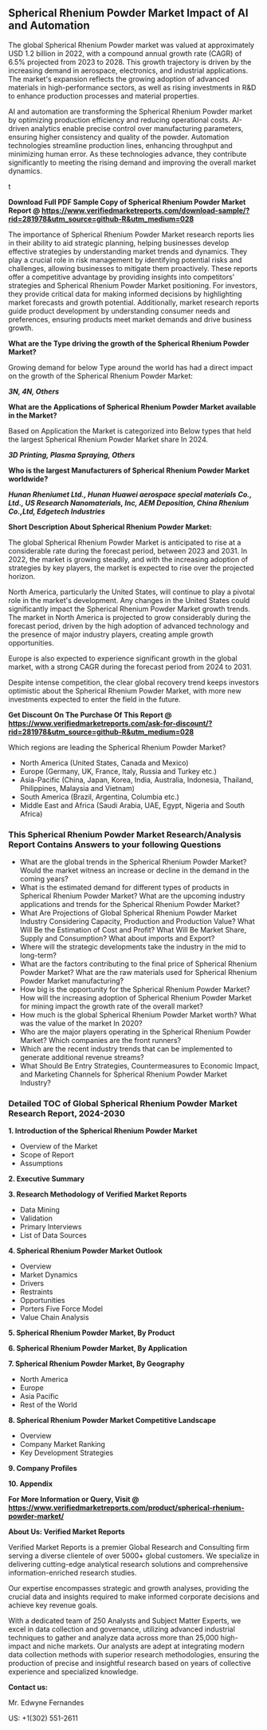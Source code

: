 <h2>Spherical Rhenium Powder Market Impact of AI and Automation</h2><p>The global Spherical Rhenium Powder market was valued at approximately USD 1.2 billion in 2022, with a compound annual growth rate (CAGR) of 6.5% projected from 2023 to 2028. This growth trajectory is driven by the increasing demand in aerospace, electronics, and industrial applications. The market's expansion reflects the growing adoption of advanced materials in high-performance sectors, as well as rising investments in R&D to enhance production processes and material properties.</p><p>AI and automation are transforming the Spherical Rhenium Powder market by optimizing production efficiency and reducing operational costs. AI-driven analytics enable precise control over manufacturing parameters, ensuring higher consistency and quality of the powder. Automation technologies streamline production lines, enhancing throughput and minimizing human error. As these technologies advance, they contribute significantly to meeting the rising demand and improving the overall market dynamics.</p>t</p><p id="" class=""><strong>Download Full PDF Sample Copy of Spherical Rhenium Powder Market Report @ <a href="https://www.verifiedmarketreports.com/download-sample/?rid=281978&utm_source=github-R&utm_medium=028" target="_blank">https://www.verifiedmarketreports.com/download-sample/?rid=281978&utm_source=github-R&utm_medium=028</a></strong></p><p>The importance of&nbsp;Spherical Rhenium Powder Market research reports lies in their ability to aid strategic planning, helping businesses develop effective strategies by understanding market trends and dynamics. They play a crucial role in risk management by identifying potential risks and challenges, allowing businesses to mitigate them proactively. These reports offer a competitive advantage by providing insights into competitors' strategies and Spherical Rhenium Powder Market positioning. For investors, they provide critical data for making informed decisions by highlighting market forecasts and growth potential. Additionally, market research reports guide product development by understanding consumer needs and preferences, ensuring products meet market demands and drive business growth.</p><p><strong>What are the&nbsp;Type driving the growth of the Spherical Rhenium Powder Market?</strong></p><p id="" class="">Growing demand for below Type around the world has had a direct impact on the growth of the Spherical Rhenium Powder Market:</p><em><strong>3N, 4N, Others</strong></em></p><strong>What are the&nbsp;Applications&nbsp;of Spherical Rhenium Powder Market available in the Market?</strong></p><p id="" class="">Based on Application the Market is categorized into Below types that held the largest Spherical Rhenium Powder Market share In 2024.</p><em><strong>3D Printing, Plasma Spraying, Others</strong></em></p><strong>Who is the largest Manufacturers of Spherical Rhenium Powder Market worldwide?</strong></p><p><em><strong>Hunan Rheniumet Ltd., Hunan Huawei aerospace special materials Co., Ltd., US Research Nanomaterials, Inc, AEM Deposition, China Rhenium Co.,Ltd, Edgetech Industries</strong></em></p><p id="" class=""><strong>Short Description About Spherical Rhenium Powder Market:</strong></p><p>The global Spherical Rhenium Powder Market is anticipated to rise at a considerable rate during the forecast period, between 2023 and 2031. In 2022, the market is growing steadily, and with the increasing adoption of strategies by key players, the market is expected to rise over the projected horizon.</p><p>North America, particularly the United States, will continue to play a pivotal role in the market's development. Any changes in the United States could significantly impact the Spherical Rhenium Powder Market growth trends. The market in North America is projected to grow considerably during the forecast period, driven by the high adoption of advanced technology and the presence of major industry players, creating ample growth opportunities.</p><p>Europe is also expected to experience significant growth in the global market, with a strong CAGR during the forecast period from 2024 to 2031.</p><p>Despite intense competition, the clear global recovery trend keeps investors optimistic about the Spherical Rhenium Powder Market, with more new investments expected to enter the field in the future.</p><p id="" class=""><strong>Get Discount On The Purchase Of This Report @ <a href="https://www.verifiedmarketreports.com/ask-for-discount/?rid=281978&utm_source=github-R&utm_medium=028" target="_blank">https://www.verifiedmarketreports.com/ask-for-discount/?rid=281978&utm_source=github-R&utm_medium=028</a></strong></p>Which regions are leading the Spherical Rhenium Powder Market?</p><ul><li>North America (United States, Canada and Mexico)</li><li>Europe (Germany, UK, France, Italy, Russia and Turkey etc.)</li><li>Asia-Pacific (China, Japan, Korea, India, Australia, Indonesia, Thailand, Philippines, Malaysia and Vietnam)</li><li>South America (Brazil, Argentina, Columbia etc.)</li><li>Middle East and Africa (Saudi Arabia, UAE, Egypt, Nigeria and South Africa)</li></ul><h3 id="" class="">This Spherical Rhenium Powder Market Research/Analysis Report Contains Answers to your following Questions</h3><ul><li>What are the global trends in the Spherical Rhenium Powder Market? Would the market witness an increase or decline in the demand in the coming years?</li><li>What is the estimated demand for different types of products in Spherical Rhenium Powder Market? What are the upcoming industry applications and trends for the Spherical Rhenium Powder Market?</li><li>What Are Projections of Global Spherical Rhenium Powder Market Industry Considering Capacity, Production and Production Value? What Will Be the Estimation of Cost and Profit? What Will Be Market Share, Supply and Consumption? What about imports and Export?</li><li>Where will the strategic developments take the industry in the mid to long-term?</li><li>What are the factors contributing to the final price of Spherical Rhenium Powder Market? What are the raw materials used for Spherical Rhenium Powder Market manufacturing?</li><li>How big is the opportunity for the Spherical Rhenium Powder Market? How will the increasing adoption of Spherical Rhenium Powder Market for mining impact the growth rate of the overall market?</li><li>How much is the global Spherical Rhenium Powder Market worth? What was the value of the market In 2020?</li><li>Who are the major players operating in the Spherical Rhenium Powder Market? Which companies are the front runners?</li><li>Which are the recent industry trends that can be implemented to generate additional revenue streams?</li><li>What Should Be Entry Strategies, Countermeasures to Economic Impact, and Marketing Channels for Spherical Rhenium Powder Market Industry?</li></ul><h3 id="" class="">Detailed TOC of Global Spherical Rhenium Powder Market Research Report, 2024-2030</h3><p id="" class=""><strong>1. Introduction of the Spherical Rhenium Powder Market</strong></p><ul><li>Overview of the Market</li><li>Scope of Report</li><li>Assumptions</li></ul><p id="" class=""><strong>2. Executive Summary</strong></p><p id="" class=""><strong>3. Research Methodology of Verified Market Reports</strong></p><ul><li>Data Mining</li><li>Validation</li><li>Primary Interviews</li><li>List of Data Sources</li></ul><p id="" class=""><strong>4. Spherical Rhenium Powder Market Outlook</strong></p><ul><li>Overview</li><li>Market Dynamics</li><li>Drivers</li><li>Restraints</li><li>Opportunities</li><li>Porters Five Force Model</li><li>Value Chain Analysis</li></ul><p id="" class=""><strong>5. Spherical Rhenium Powder Market, By Product</strong></p><p id="" class=""><strong>6. Spherical Rhenium Powder Market, By Application</strong></p><p id="" class=""><strong>7. Spherical Rhenium Powder Market, By Geography</strong></p><ul><li>North America</li><li>Europe</li><li>Asia Pacific</li><li>Rest of the World</li></ul><p id="" class=""><strong>8. Spherical Rhenium Powder Market Competitive Landscape</strong></p><ul><li>Overview</li><li>Company Market Ranking</li><li>Key Development Strategies</li></ul><p id="" class=""><strong>9. Company Profiles</strong></p><p id="" class=""><strong>10. Appendix</strong></p><p id="" class=""><strong>For More Information or Query, Visit @ <a href="https://www.verifiedmarketreports.com/product/spherical-rhenium-powder-market/" target="_blank">https://www.verifiedmarketreports.com/product/spherical-rhenium-powder-market/</a></strong></p><p id="" class=""><strong>About Us: Verified Market Reports</strong></p><p id="" class="">Verified Market Reports is a premier Global Research and Consulting firm serving a diverse clientele of over 5000+ global customers. We specialize in delivering cutting-edge analytical research solutions and comprehensive information-enriched research studies.</p><p id="" class="">Our expertise encompasses strategic and growth analyses, providing the crucial data and insights required to make informed corporate decisions and achieve key revenue goals.</p><p id="" class="">With a dedicated team of 250 Analysts and Subject Matter Experts, we excel in data collection and governance, utilizing advanced industrial techniques to gather and analyze data across more than 25,000 high-impact and niche markets. Our analysts are adept at integrating modern data collection methods with superior research methodologies, ensuring the production of precise and insightful research based on years of collective experience and specialized knowledge.</p><p id="" class=""><strong>Contact us:</strong></p><p id="" class="">Mr. Edwyne Fernandes</p><p id="" class="">US: +1(302) 551-2611</p>